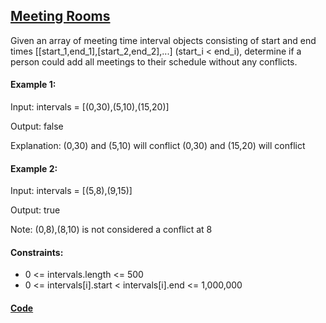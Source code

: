 ## [Meeting Rooms](https://leetcode.com/problems/meeting-rooms/description/)

Given an array of meeting time interval objects consisting of start and end times [[start_1,end_1],[start_2,end_2],...] (start_i < end_i), determine if a person could add all meetings to their schedule without any conflicts.

#### Example 1:

Input: intervals = [(0,30),(5,10),(15,20)]

Output: false

Explanation:
(0,30) and (5,10) will conflict
(0,30) and (15,20) will conflict
#### Example 2:

Input: intervals = [(5,8),(9,15)]

Output: true

Note: (0,8),(8,10) is not considered a conflict at 8

#### Constraints:

- 0 <= intervals.length <= 500
- 0 <= intervals[i].start < intervals[i].end <= 1,000,000

#### [Code](../solution/P4.java)